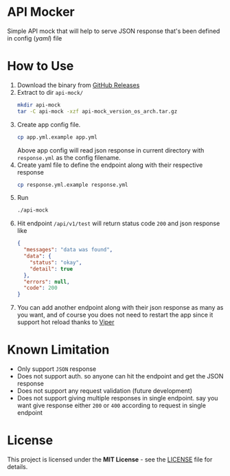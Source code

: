 # API Mocker
Simple API mock that will help to serve JSON response that's been defined in config (_yaml_) file

# How to Use
1. Download the binary from [GitHub Releases](https://github.com/mdanialr/api-mock/releases)
2. Extract to dir `api-mock/`
    ```bash
    mkdir api-mock
    tar -C api-mock -xzf api-mock_version_os_arch.tar.gz
    ```
3. Create app config file.
    ```bash
    cp app.yml.example app.yml
    ```
   Above app config will read json response in current directory with `response.yml` as the config filename.
4. Create yaml file to define the endpoint along with their respective response
    ```bash
    cp response.yml.example response.yml
    ```
5. Run
    ```bash
    ./api-mock
    ```
6. Hit endpoint `/api/v1/test` will return status code `200` and json response like
    ```json
    {
      "messages": "data was found",
      "data": {
        "status": "okay",
        "detail": true
      },
      "errors": null,
      "code": 200
    }
    ```
7. You can add another endpoint along with their json response as many as you want, and of course you does not need to restart the app since it support hot reload thanks to [Viper](https://github.com/spf13/viper) 

# Known Limitation
- Only support `JSON` response
- Does not support auth. so anyone can hit the endpoint and get the JSON response
- Does not support any request validation (future development)
- Does not support giving multiple responses in single endpoint. say you want give response either `200` or `400` according to request in single endpoint

# License
This project is licensed under the **MIT License** - see the [LICENSE](LICENSE "LICENSE") file for details.
